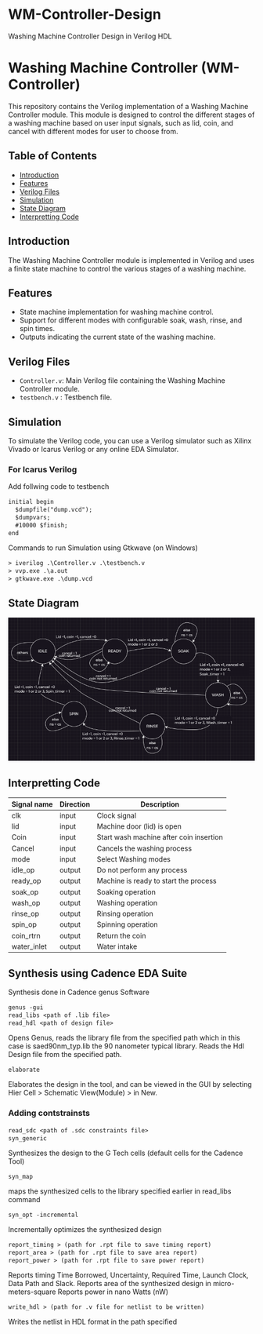 # WM-Controller-Design
 Washing Machine Controller Design in Verilog HDL

# Washing Machine Controller (WM-Controller)
This repository contains the Verilog implementation of a Washing Machine Controller module. This module is designed to control the different stages of a washing machine based on user input signals, such as lid, coin, and cancel with different modes for user to choose from.

## Table of Contents

- [Introduction](#introduction)
- [Features](#features)
- [Verilog Files](#verilog-files)
- [Simulation](#simulation)
- [State Diagram](#state-diagram)
- [Interpretting Code](#interpretting-code)

## Introduction

The Washing Machine Controller module is implemented in Verilog and uses a finite state machine to control the various stages of a washing machine.

## Features

- State machine implementation for washing machine control.
- Support for different modes with configurable soak, wash, rinse, and spin times.
- Outputs indicating the current state of the washing machine.

## Verilog Files

- `Controller.v`: Main Verilog file containing the Washing Machine Controller module.
- `testbench.v` : Testbench file.

## Simulation

To simulate the Verilog code, you can use a Verilog simulator such as Xilinx Vivado or Icarus Verilog or any online EDA Simulator.

### For Icarus Verilog

Add follwing code to testbench
```
initial begin
  $dumpfile("dump.vcd");
  $dumpvars;
  #10000 $finish;
end
```

Commands to run Simulation using Gtkwave (on Windows)
```
> iverilog .\Controller.v .\testbench.v
> vvp.exe .\a.out
> gtkwave.exe .\dump.vcd
```

## State Diagram 
![alt text](https://github.com/Sourabh-Mallapur/WM-Controller-Design/blob/main/misc/FSM.drawio.png)


## Interpretting Code
| Signal name   |  Direction | Description |
| ------------- | ---------- | ----------- |
| clk |input| Clock signal |
| lid |input| Machine door (lid) is open |
| Coin |input| Start wash machine after coin insertion |
| Cancel |input| Cancels the washing process |
| mode |input| Select Washing modes |
| idle_op |output| Do not perform any process |
| ready_op |output| Machine is ready to start the process
| soak_op |output| Soaking operation |
| wash_op |output| Washing operation |
| rinse_op |output| Rinsing operation |
| spin_op |output| Spinning operation |
| coin_rtrn |output| Return the coin |
| water_inlet |output| Water intake |

## Synthesis using Cadence EDA Suite
Synthesis done in Cadence genus Software 

```
genus -gui
read_libs <path of .lib file>
read_hdl <path of design file>
```
Opens Genus, reads the library file from the specified path which in this case is saed90nm_typ.lib
the 90 nanometer typical library.
Reads the Hdl Design file from the specified path.

```
elaborate
```
Elaborates the design in the tool, and can be viewed in the GUI by selecting
Hier Cell > Schematic View(Module) > in New.

### Adding contstrainsts
```
read_sdc <path of .sdc constraints file>
syn_generic
```
Synthesizes the design to the G Tech cells (default cells for the Cadence Tool)

```
syn_map
```
maps the synthesized cells to the library specified earlier in read_libs command

```
syn_opt -incremental
```
Incrementally optimizes the synthesized design

```
report_timing > (path for .rpt file to save timing report)
report_area > (path for .rpt file to save area report)
report_power > (path for .rpt file to save power report)
```
Reports timing Time Borrowed, Uncertainty, Required Time, Launch Clock, Data Path and Slack.
Reports area of the synthesized design in micro-meters-square
Reports power in nano Watts (nW)

```
write_hdl > (path for .v file for netlist to be written)
```
Writes the netlist in HDL format in the path specified
